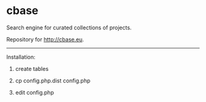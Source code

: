 # cbase
Search engine for curated collections of projects.

Repository for http://cbase.eu.

---

Installation:

1) create tables

2) cp config.php.dist config.php

3) edit config.php